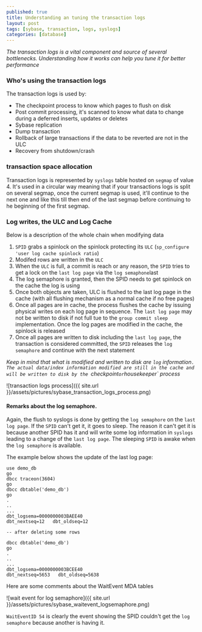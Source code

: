 ```yaml
---
published: true
title: Understanding an tuning the transaction logs
layout: post
tags: [sybase, transaction, logs, syslogs]
categories: [database]
---
```

*The transaction logs is a vital component and source of several bottlenecks. Understanding how it works can help you tune it for better performance*

<!--excerpt-->

### Who's using the transaction logs

The transaction logs is used by:

* The checkpoint process to know which pages to flush on disk
* Post commit processing, it's scanned to know what data to change during a deferred inserts, updates or deletes
* Sybase replication
* Dump transaction
* Rollback of large transactions if the data to be reverted are not in the ULC
* Recovery from shutdown/crash

### transaction space allocation

Transaction logs is represented by `syslogs` table hosted on `segmap` of value 4. It's used in a circular way meaning that if your transactions logs is split on several segmap, once the current segmap is used, it'll continue to the next one and like this till then end of the last segmap before continuing to he beginning of the first segmap.

### Log writes, the ULC and Log Cache

Below is a description of the whole chain when modifying data

1.  `SPID` grabs a spinlock on the spinlock protecting its `ULC` (`sp_configure 'user log cache spinlock ratio`)
1. Modifed rows are written in the `ULC`
1. When the `ULC` is full, a commit is reach or any reason, the `SPID` tries to get a lock on the `last log page` via the `log semaphone`last
1. The log semaphore is granted, then the SPID needs to get spinlock on the cache the log is using
1. Once both objects are taken, ULC is flushed to the last log page in the cache (with all flushing mechanism as a normal cache if no free pages)
1. Once all pages are in cache, the process flushes the cache by issuing physical writes on each log page in sequence. The `last log page` may not be written to disk if not full tue to the `group commit sleep` implementation. Once the log pages are modified in the cache, the spinlock is released
1. Once all pages are written to disk including the `last log page`, the transaction is considered committed, the `SPID` releases the `log semaphore` and continue with the next statement

*Keep in mind that what is modified and written to disk are `log` information`. The actual data/index information modified are still in the cache and will be written to disk by the `checkpoint` or `housekeeper` process*

![transaction logs process]({{ site.url }}/assets/pictures/sybase_transaction_logs_process.png)

#### Remarks about the log semaphore.

Again, the flush to syslogs is done by getting the `log semaphore` on the `last log page`. If the `SPID` can't get it, it goes to sleep. The reason it can't get it is because another SPID has it and will write some log information in `syslogs` leading to a change of the `last log page`. The sleeping `SPID` is awake when the `log semaphore` is available.

The example below shows the update of the last log page:

~~~
use demo_db
go
dbcc traceon(3604)
go
dbcc dbtable('demo_db')
go
.
..
...
dbt_logsema=0000000003BAEE40
dbt_nextseq=12   dbt_oldseq=12

-- after deleting some rows

dbcc dbtable('demo_db')
go
.
..
...
dbt_logsema=0000000003BCEE40
dbt_nextseq=5653   dbt_oldseq=5638
~~~

Here are some comments about the WaitEvent MDA tables

![wait event for log semaphore]({{ site.url }}/assets/pictures/sybase_waitevent_logsemaphore.png)

`WaitEventID 54` is clearly the event showing the SPID couldn't get the `log semaphore` because another is having it.